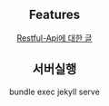 <!-- markdownlint-disable-next-line -->
<div align="center">


## Features

 <a href="[link](https://github.com/wldnr1208/jw1208.github.io/blob/main/_posts/2024-12-30-restfulapi.md)">Restful-Api에 대한 글</a>

## 서버실행
bundle exec jekyll serve

